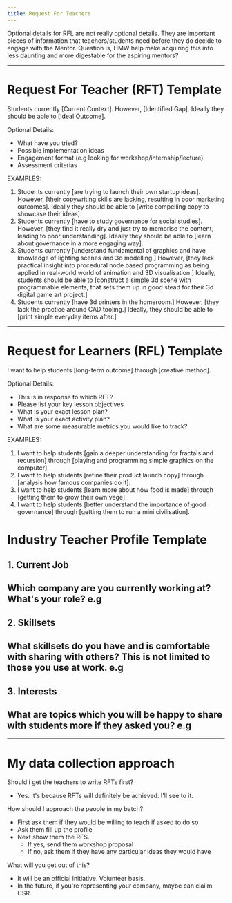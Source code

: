 ```yaml
---
title: Request For Teachers
---
```


Optional details for RFL are not really optional details.
They are important pieces of information that teachers/students need before they do decide to engage with the Mentor.
Question is, HMW help make acquiring this info less daunting and more digestable for the aspiring mentors?

------------------------------------------------------------------------------------
# Request For Teacher (RFT) Template

Students currently [Current Context]. 
However, [Identified Gap]. 
Ideally they should be able to [Ideal Outcome].

Optional Details:
- What have you tried?
- Possible implementation ideas
- Engagement format (e.g looking for workshop/internship/lecture)
- Assessment criterias

EXAMPLES:
1. Students currently [are trying to launch their own startup ideas]. 
However, [their copywriting skills are lacking, resulting in poor marketing outcomes]. 
Ideally they should be able to [write compelling copy to showcase their ideas].
2. Students currently [have to study governance for social studies]. 
However, [they find it really dry and just try to memorise the content, leading to poor understanding]. 
Ideally they should be able to [learn about governance in a more engaging way].
3. Students currently [understand fundamental of graphics and have knowledge of lighting scenes and 3d modelling.]
However, [they lack practical insight into procedural node based programming as being applied in real-world world of animation and 3D visualisation.]
Ideally, students should be able to [construct a simple 3d scene with programmable elements, that sets them up in good stead for their 3d digital game art project.]
4. Students currently [have 3d printers in the homeroom.]
However, [they lack the practice around CAD tooling.] 
Ideally, they should be able to [print simple everyday items after.]


------------------------------------------------------------------------------------
# Request for Learners (RFL) Template

I want to help students [long-term outcome] through [creative method].

Optional Details:
- This is in response to which RFT?
- Please list your key lesson objectives
- What is your exact lesson plan?
- What is your exact activity plan?
- What are some measurable metrics you would like to track?

EXAMPLES:
1. I want to help students [gain a deeper understanding for fractals and recursion] through [playing and programming simple graphics on the computer].
2. I want to help students [refine their product launch copy] through [analysis how famous companies do it].
3. I want to help students [learn more about how food is made] through [getting them to grow their own vege].
4. I want to help students [better understand the importance of good governance] through [getting them to run a mini civilisation].


# Industry Teacher Profile Template
## 1. Current Job
Which company are you currently working at? What's your role?
e.g 
- 

## 2. Skillsets
What skillsets do you have and is comfortable with sharing with others? This is not limited to those you use at work.
e.g 
- 

## 3. Interests
What are topics which you will be happy to share with students more if they asked you?
e.g 
- 



------------------------------------------------------------------------------------
# My data collection approach
Should i get the teachers to write RFTs first? 
- Yes. It's because RFTs will definitely be achieved. I'll see to it.

How should I approach the people in my batch?
- First ask them if they would be willing to teach if asked to do so
- Ask them fill up the profile
- Next show them the RFS.
    - If yes, send them workshop proposal
    - If no, ask them if they have any particular ideas they would have


What will you get out of this?
- It will be an official initiative. Volunteer basis.
- In the future, if you're representing your company, maybe can claiim CSR.